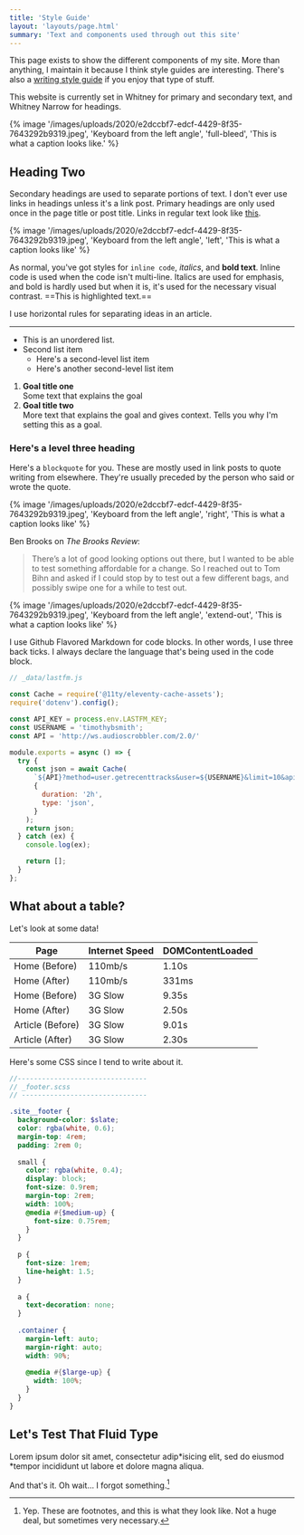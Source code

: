 ```yaml
---
title: 'Style Guide'
layout: 'layouts/page.html'
summary: 'Text and components used through out this site'
---
```


This page exists to show the different components of my site. More than anything, I maintain it because I think style guides are interesting. There's also a [writing style guide](/style-guide/writing/) if you enjoy that type of stuff.

This website is currently set in Whitney for primary and secondary text, and Whitney Narrow for headings.

{% image
  '/images/uploads/2020/e2dccbf7-edcf-4429-8f35-7643292b9319.jpeg',
  'Keyboard from the left angle',
  'full-bleed',
  'This is what a caption looks like.' %}

## Heading Two

Secondary headings are used to separate portions of text. I don't ever use links in headings unless it's a link post. Primary headings are only used once in the page title or post title. Links in regular text look like [this](/style-guide/).

{% image
  '/images/uploads/2020/e2dccbf7-edcf-4429-8f35-7643292b9319.jpeg',
  'Keyboard from the left angle',
  'left',
  'This is what a caption looks like' %}

As normal, you've got styles for `inline code`, _italics_, and **bold text**. Inline code is used when the code isn't multi-line. Italics are used for emphasis, and bold is hardly used but when it is, it's used for the necessary visual contrast. ==This is highlighted text.==

I use horizontal rules for separating ideas in an article.

---

- This is an unordered list.
- Second list item
  - Here's a second-level list item
  - Here's another second-level list item

1. **Goal title one**  
   Some text that explains the goal
2. **Goal title two**  
   More text that explains the goal and gives context. Tells you why I'm setting this as a goal.

### Here's a level three heading

Here's a `blockquote` for you. These are mostly used in link posts to quote writing from elsewhere. They're usually preceded by the person who said or wrote the quote.

{% image
  '/images/uploads/2020/e2dccbf7-edcf-4429-8f35-7643292b9319.jpeg',
  'Keyboard from the left angle',
  'right',
  'This is what a caption looks like' %}

Ben Brooks on _The Brooks Review_:

> There’s a lot of good looking options out there, but I wanted to be able to test something affordable for a change. So I reached out to Tom Bihn and asked if I could stop by to test out a few different bags, and possibly swipe one for a while to test out.

{% image
  '/images/uploads/2020/e2dccbf7-edcf-4429-8f35-7643292b9319.jpeg',
  'Keyboard from the left angle',
  'extend-out',
  'This is what a caption looks like' %}

I use Github Flavored Markdown for code blocks. In other words, I use three back ticks. I always declare the language that's being used in the code block.

```js
// _data/lastfm.js

const Cache = require('@11ty/eleventy-cache-assets');
require('dotenv').config();

const API_KEY = process.env.LASTFM_KEY;
const USERNAME = 'timothybsmith';
const API = 'http://ws.audioscrobbler.com/2.0/'

module.exports = async () => {
  try {
    const json = await Cache(
      `${API}?method=user.getrecenttracks&user=${USERNAME}&limit=10&api_key=${API_KEY}&format=json`,
      {
        duration: '2h',
        type: 'json',
      }
    );
    return json;
  } catch (ex) {
    console.log(ex);

    return [];
  }
};
```

## What about a table?

Let's look at some data!

| Page | Internet Speed | DOMContentLoaded |
|-|-|-|
| Home (Before) | 110mb/s | 1.10s |
| Home (After) | 110mb/s | 331ms |
| Home (Before) | 3G Slow | 9.35s |
| Home (After) | 3G Slow | 2.50s |
| Article (Before) | 3G Slow | 9.01s |
| Article (After) | 3G Slow | 2.30s |

Here's some CSS since I tend to write about it.

```scss
//--------------------------------
// _footer.scss
// -------------------------------

.site__footer {
  background-color: $slate;
  color: rgba(white, 0.6);
  margin-top: 4rem;
  padding: 2rem 0;
  
  small {
    color: rgba(white, 0.4);
    display: block;
    font-size: 0.9rem;
    margin-top: 2rem;
    width: 100%;
    @media #{$medium-up} {
      font-size: 0.75rem;
    }
  }
  
  p {
    font-size: 1rem;
    line-height: 1.5;
  }
  
  a {
    text-decoration: none;
  }
  
  .container {
    margin-left: auto;
    margin-right: auto;
    width: 90%;
    
    @media #{$large-up} {
      width: 100%;
    }
  }
}
```

## Let's Test That Fluid Type

Lorem ipsum dolor sit amet, consectetur adip*isicing elit, sed do eiusmod *tempor incididunt ut labore et dolore magna aliqua.

And that's it. Oh wait… I forgot something.[^1]

[^1]: Yep. These are footnotes, and this is what they look like. Not a huge deal, but sometimes very necessary.
